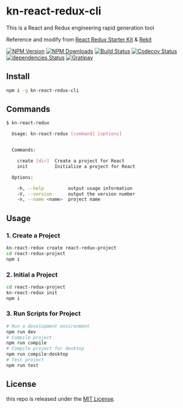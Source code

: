 # kn-react-redux-cli

This is a React and Redux engineering rapid generation tool

Reference and modify from [React Redux Starter Kit][starterkit-url] & [Rekit][rekit-url]

[![NPM Version][npm-image]][npm-url]
[![NPM Downloads][downloads-image]][downloads-url]
[![Build Status][travis-image]][travis-url]
[![Codecov Status][codecov-image]][codecov-url]
[![dependencies Status][dependencies-image]][dependencies-url]
[![Gratipay][licensed-image]][licensed-url]

## Install

```bash
npm i -g kn-react-redux-cli
```

## Commands

```bash
$ kn-react-redux

  Usage: kn-react-redux [command] [options]


  Commands:

    create [dir]  Create a project for React
    init          Initialize a project for React

  Options:

    -h, --help         output usage information
    -V, --version      output the version number
    -n, --name <name>  project name
```

## Usage

### 1. Create a Project

```bash
kn-react-redux create react-redux-project
cd react-redux-project
npm i
```

### 2. Initial a Project

```bash
cd react-redux-project
kn-react-redux init
npm i
```

### 3. Run Scripts for Project

```bash
# Run a development environment
npm run dev
# Compile project
npm run compile
# Compile project for desktop
npm run compile:desktop
# Test project
npm run test
```

## License

this repo is released under the [MIT
License](http://www.opensource.org/licenses/MIT).


[starterkit-url]: https://github.com/davezuko/react-redux-starter-kit
[rekit-url]: https://github.com/supnate/rekit
[npm-image]: https://img.shields.io/npm/v/kn-react-redux-cli.svg
[npm-url]: https://www.npmjs.org/package/
[downloads-image]: https://img.shields.io/npm/dm/kn-react-redux-cli.svg
[downloads-url]: https://npmjs.org/package/kn-react-redux-cli
[travis-image]: https://travis-ci.org/thondery/kn-react-redux-cli.svg?branch=master
[travis-url]: https://travis-ci.org/thondery/kn-react-redux-cli
[codecov-image]: https://img.shields.io/codecov/c/github/thondery/kn-react-redux-cli/master.svg
[codecov-url]:   https://codecov.io/github/thondery/kn-react-redux-cli?branch=master
[dependencies-image]: https://david-dm.org/thondery/kn-react-redux-cli/status.svg
[dependencies-url]: https://david-dm.org/thondery/kn-react-redux-cli
[licensed-image]: https://img.shields.io/badge/license-MIT-blue.svg
[licensed-url]: ./LICENSE